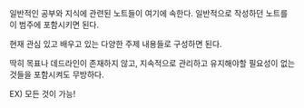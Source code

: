 일반적인 공부와 지식에 관련된 노트들이 여기에 속한다. 일반적으로 작성하던 노트를 이 범주에 포함시키면 된다.

현재 관심 있고 배우고 있는 다양한 주제 내용들로 구성하면 된다.  
  
딱히 목표나 데드라인이 존재하지 않고, 지속적으로 관리하고 유지해야할 필요성이 없는 것들을 포함시켜도 무방하다.

EX) 모든 것이 가능!